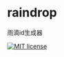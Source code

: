 # raindrop

雨滴id生成器

[![MIT license](https://img.shields.io/badge/license-MIT-brightgreen.svg)](https://opensource.org/licenses/MIT)

